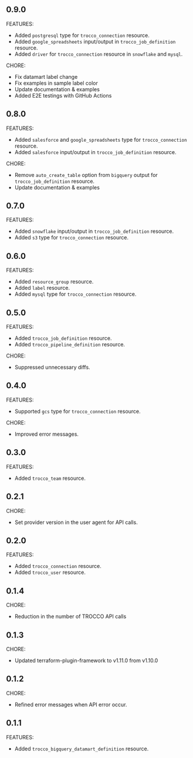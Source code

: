 ## 0.9.0
FEATURES:
- Added `postgresql` type for `trocco_connection` resource.
- Added `google_spreadsheets` input/output in `trocco_job_definition` resource.
- Added `driver` for `trocco_connection` resource in `snowflake` and `mysql`.

CHORE:
- Fix datamart label change
- Fix examples in sample label color
- Update documentation & examples
- Added E2E testings with GitHub Actions

## 0.8.0
FEATURES:
- Added `salesforce` and `google_spreadsheets` type for `trocco_connection` resource.
- Added `salesforce` input/output in `trocco_job_definition` resource.

CHORE:
- Remove `auto_create_table` option from `bigquery` output for `trocco_job_definition` resource.
- Update documentation & examples

## 0.7.0
FEATURES:
- Added `snowflake` input/output in `trocco_job_definition` resource.
- Added `s3` type for `trocco_connection` resource.

## 0.6.0
FEATURES:
- Added `resource_group` resource.
- Added `label` resource.
- Added `mysql` type for `trocco_connection` resource.

## 0.5.0
FEATURES:
- Added `trocco_job_definition` resource.
- Added `trocco_pipeline_definition` resource.

CHORE:
- Suppressed unnecessary diffs.

## 0.4.0
FEATURES:
- Supported `gcs` type for `trocco_connection` resource.

CHORE:
- Improved error messages.

## 0.3.0
FEATURES:
- Added `trocco_team` resource.

## 0.2.1
CHORE:
- Set provider version in the user agent for API calls.

## 0.2.0
FEATURES:
- Added `trocco_connection` resource.
- Added `trocco_user` resource.

## 0.1.4
CHORE:
- Reduction in the number of TROCCO API calls

## 0.1.3
CHORE:
- Updated terraform-plugin-framework to v1.11.0 from v1.10.0

## 0.1.2
CHORE:
- Refined error messages when API error occur.

## 0.1.1
FEATURES:
- Added `trocco_bigquery_datamart_definition` resource.
